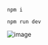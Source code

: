 ```
npm i
```
```
npm run dev
```

![image](https://github.com/user-attachments/assets/c7abfdd1-5040-4fa6-a205-78af432b118f)
